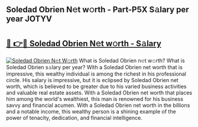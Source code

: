 ## Soledad Obrien N𝚎t w𝚘rth - Part-P5X S𝚊lary per year JOTYV

# <h2><a href="http://gc1h20f.nevu.top/?p=Soledad+Obrien">🔗 👉🔴 Soledad Obrien N𝚎t w𝚘rth - S𝚊lary</a></h2>

[![Soledad Obrien N𝚎t W𝚘rth](https://i.imgur.com/Oavwk0R.jpeg)](http://gc1h20f.nevu.top/?p=Soledad+Obrien)
What is Soledad Obrien n𝚎t w𝚘rth? What is Soledad Obrien s𝚊lary per year?
With a Soledad Obrien net worth that is impressive, this wealthy individual is among the richest in his professional circle. His salary is impressive, but it is eclipsed by Soledad Obrien net worth, which is believed to be greater due to his varied business activities and valuable real estate assets. With a Soledad Obrien net worth that places him among the world's wealthiest, this man is renowned for his business savvy and financial acumen. With a Soledad Obrien net worth in the billions and a notable income, this wealthy person is a shining example of the power of tenacity, dedication, and financial intelligence.
